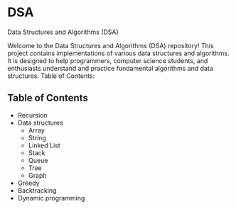 # DSA
Data Structures and Algorithms (DSA)

Welcome to the Data Structures and Algorithms (DSA) repository! This project contains implementations of various data structures and algorithms. It is designed to help programmers, computer science students, and enthusiasts understand and practice fundamental algorithms and data structures.
Table of Contents:

## Table of Contents
 - Recursion
 - Data structures
   - Array
   - String
   - Linked List
   - Stack
   - Queue
   - Tree
   - Graph
 - Greedy
 - Backtracking
 - Dynamic programming
